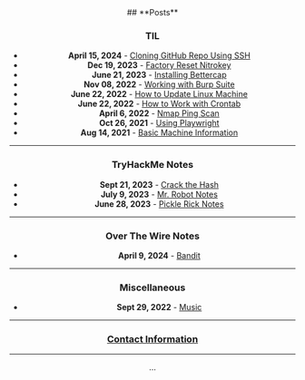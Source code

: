 <div align="center">
## **Posts**

### **TIL**

- **April 15, 2024** - [Cloning GitHub Repo Using SSH](/posts/TIL/connecting_gh_and_machine.md)
- **Dec 19, 2023** - [Factory Reset Nitrokey](/posts/TIL/resetNK.md)
- **June 21, 2023** - [Installing Bettercap](/posts/TIL/installing_bettercap.md)
- **Nov 08, 2022** - [Working with Burp Suite](/posts/TIL/working_with_burp_suite.md)
- **June 22, 2022** - [How to Update Linux Machine](/posts/TIL/pc_maintenance.md)
- **June 22, 2022** - [How to Work with Crontab](/posts/TIL/cron_jobs.md)
- **April 6, 2022** - [Nmap Ping Scan](/posts/TIL/nmap_ping_scan.md)
- **Oct 26, 2021** - [Using Playwright](/posts/TIL/using_playwright.md)
- **Aug 14, 2021** - [Basic Machine Information](/posts/TIL/machine_info.md)

---

### **TryHackMe Notes**

- **Sept 21, 2023** - [Crack the Hash](/posts/myStuff/thm/CTH.md)
- **July 9, 2023** - [Mr. Robot Notes](/posts/myStuff/thm/mr_robots.md)
- **June 28, 2023** - [Pickle Rick Notes](/posts/myStuff/thm/pickle_rick.md)

---

### **Over The Wire Notes**

- **April 9, 2024** - [Bandit](/posts/myStuff/otw/otw_homepage.md)

---

### **Miscellaneous**

- **Sept 29, 2022** - [Music](/posts/myStuff/myMusic/musicIndex.md)

---

### [Contact Information](contact.md)

---

<div id="pressMe">...</div>
</div>
